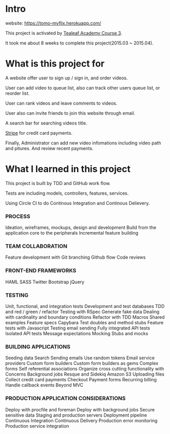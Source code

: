 # Intro

website: https://tomo-myflix.herokuapp.com/

This project is activated by [Tealeaf Academy Course 3](http://www.gotealeaf.com/curriculum#!production-apps).

It took me about 8 weeks to complete this project(2015.03 ~ 2015.04).

# What is this project for

A website offer user to sign up / sign in, and order videos. 

User can add video to queue list, also can track other users queue list, or reorder list.

User can rank videos and leave comments to videos. 

User also can invite friends to join this website through email.

A search bar for searching videos title.

[Stripe](http://stripe.com) for credit card payments.

Finally, Administrator can add new video infomations including video path and pitures. And review recent payments.

# What I learned in this project

This project is built by TDD and GitHub work flow.

Tests are including models, controllers, features, services.

Using Circle CI to do Continous Integration and Continous Delievery.

### PROCESS

Ideation, wireframes, mockups, design and development
Build from the application core to the peripherals
Incremental feature building

### TEAM COLLABORATION

Feature development with Git branching
Github flow
Code reviews

### FRONT-END FRAMEWORKS

HAML
SASS
Twitter Bootstrap
jQuery

### TESTING

Unit, functional, and integration tests
Development and test databases
TDD and red / green / refactor
Testing with RSpec
Generate fake data
Dealing with cardinality and boundary conditions
Refactor with TDD
Macros
Shared examples
Feature specs
Capybara
Test doubles and method stubs
Feature tests with Javascript
Testing email sending
Fully integrated API tests
Isolated API tests
Message expectations
Mocking
Stubs and mocks

### BUILDING APPLICATIONS

Seeding data
Search
Sending emails
Use random tokens
Email service providers
Custom form builders
Custom form builders as gems
Complex forms
Self referential associations
Organize cross cutting functionality with Concerns
Background jobs
Resque and Sidekiq
Amazon S3
Uploading files
Collect credit card payments
Checkout
Payment forms
Recurring billing
Handle callback events
Beyond MVC

### PRODUCTION APPLICATION CONSIDERATIONS
Deploy with procfile and foreman
Deploy with background jobs
Secure sensitive data
Staging and production servers
Deployment pipeline
Continuous Integration
Continuous Delivery
Production error monitoring
Production service integration
